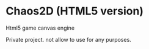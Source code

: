 Chaos2D (HTML5 version)
=======

Html5 game canvas engine

Private project. not allow to use for any purposes.